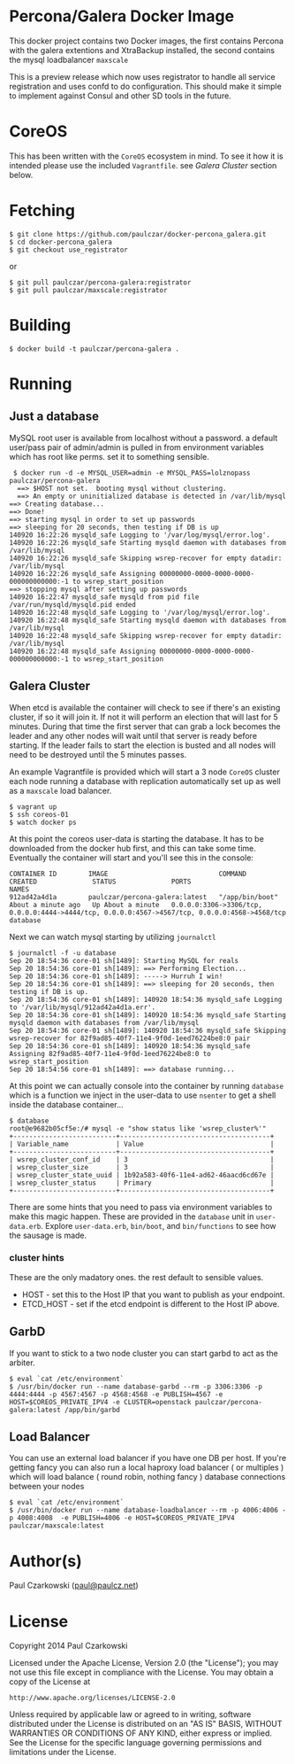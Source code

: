 Percona/Galera Docker Image
===========================

This docker project contains two Docker images, the first contains Percona with the galera extentions and XtraBackup installed, the second contains the mysql loadbalancer `maxscale`

This is a preview release which now uses registrator to handle all service registration and uses confd to do configuration.  This should make it simple to implement against Consul and other SD tools in the future.

CoreOS
======

This has been written with the `CoreOS` ecosystem in mind.  To see it how it is intended please use the included `Vagrantfile`.  see _Galera Cluster_ section below.

Fetching
========

    $ git clone https://github.com/paulczar/docker-percona_galera.git
    $ cd docker-percona_galera
    $ git checkout use_registrator

or

    $ git pull paulczar/percona-galera:registrator
    $ git pull paulczar/maxscale:registrator

Building
========

    $ docker build -t paulczar/percona-galera .

Running
=======

Just a database
---------------

MySQL root user is available from localhost without a password.  a default user/pass pair of admin/admin is pulled in from environment variables which has root like perms.  set it to something sensible.

	 $ docker run -d -e MYSQL_USER=admin -e MYSQL_PASS=lolznopass paulczar/percona-galera
	  ==> $HOST not set.  booting mysql without clustering.
	  ==> An empty or uninitialized database is detected in /var/lib/mysql
    ==> Creating database...
    ==> Done!
    ==> starting mysql in order to set up passwords
    ==> sleeping for 20 seconds, then testing if DB is up
    140920 16:22:26 mysqld_safe Logging to '/var/log/mysql/error.log'.
    140920 16:22:26 mysqld_safe Starting mysqld daemon with databases from /var/lib/mysql
    140920 16:22:26 mysqld_safe Skipping wsrep-recover for empty datadir: /var/lib/mysql
    140920 16:22:26 mysqld_safe Assigning 00000000-0000-0000-0000-000000000000:-1 to wsrep_start_position
    ==> stopping mysql after setting up passwords
    140920 16:22:47 mysqld_safe mysqld from pid file /var/run/mysqld/mysqld.pid ended
    140920 16:22:48 mysqld_safe Logging to '/var/log/mysql/error.log'.
    140920 16:22:48 mysqld_safe Starting mysqld daemon with databases from /var/lib/mysql
    140920 16:22:48 mysqld_safe Skipping wsrep-recover for empty datadir: /var/lib/mysql
    140920 16:22:48 mysqld_safe Assigning 00000000-0000-0000-0000-000000000000:-1 to wsrep_start_position

Galera Cluster
--------------

When etcd is available the container will check to see if there's an existing cluster, if so it will join it.  If not it will perform an election that will last for 5 minutes.  During that time the first server that can grab a lock becomes the leader and any other nodes will wait until that server is ready before starting.   If the leader fails to start the election is busted and all nodes will need to be destroyed until the 5 minutes passes.

An example Vagrantfile is provided which will start a 3 node `CoreOS` cluster each node running a database with replication automatically set up as well as a `maxscale` load balancer.

    $ vagrant up
    $ ssh coreos-01
    $ watch docker ps

At this point the coreos user-data is starting the database.  It has to be downloaded from the docker hub first, and this can take some time.   Eventually the container will start and you'll see this in the console:

    CONTAINER ID        IMAGE                            COMMAND             CREATED              STATUS              PORTS                                                                                            NAMES
    912ad42a4d1a        paulczar/percona-galera:latest   "/app/bin/boot"     About a minute ago   Up About a minute   0.0.0.0:3306->3306/tcp, 0.0.0.0:4444->4444/tcp, 0.0.0.0:4567->4567/tcp, 0.0.0.0:4568->4568/tcp   database

Next we can watch mysql starting by utilizing `journalctl`

    $ journalctl -f -u database
    Sep 20 18:54:36 core-01 sh[1489]: Starting MySQL for reals
    Sep 20 18:54:36 core-01 sh[1489]: ==> Performing Election...
    Sep 20 18:54:36 core-01 sh[1489]: -----> Hurruh I win!
    Sep 20 18:54:36 core-01 sh[1489]: ==> sleeping for 20 seconds, then testing if DB is up.
    Sep 20 18:54:36 core-01 sh[1489]: 140920 18:54:36 mysqld_safe Logging to '/var/lib/mysql/912ad42a4d1a.err'.
    Sep 20 18:54:36 core-01 sh[1489]: 140920 18:54:36 mysqld_safe Starting mysqld daemon with databases from /var/lib/mysql
    Sep 20 18:54:36 core-01 sh[1489]: 140920 18:54:36 mysqld_safe Skipping wsrep-recover for 82f9ad85-40f7-11e4-9f0d-1eed76224be8:0 pair
    Sep 20 18:54:36 core-01 sh[1489]: 140920 18:54:36 mysqld_safe Assigning 82f9ad85-40f7-11e4-9f0d-1eed76224be8:0 to wsrep_start_position
    Sep 20 18:54:56 core-01 sh[1489]: ==> database running...

At this point we can actually console into the container by running `database` which is a function we inject in the user-data to use `nsenter` to get a shell inside the database container...


    $ database
    root@e9682b05cf5e:/# mysql -e "show status like 'wsrep_cluster%'"
    +--------------------------+--------------------------------------+
    | Variable_name            | Value                                |
    +--------------------------+--------------------------------------+
    | wsrep_cluster_conf_id    | 3                                    |
    | wsrep_cluster_size       | 3                                    |
    | wsrep_cluster_state_uuid | 1b92a583-40f6-11e4-ad62-46aacd6cd67e |
    | wsrep_cluster_status     | Primary                              |
    +--------------------------+--------------------------------------+

There are some hints that you need to pass via environment variables to make this magic happen.
These are provided in the `database` unit in `user-data.erb`. Explore `user-data.erb`, `bin/boot`, and `bin/functions` to see how the sausage is made.

### cluster hints

These are the only madatory ones.  the rest default to sensible values.

* HOST - set this to the Host IP that you want to publish as your endpoint.
* ETCD_HOST - set if the etcd endpoint is different to the Host IP above.


GarbD
-----

If you want to stick to a two node cluster you can start garbd to act as the arbiter.

    $ eval `cat /etc/environment`
    $ /usr/bin/docker run --name database-garbd --rm -p 3306:3306 -p 4444:4444 -p 4567:4567 -p 4568:4568 -e PUBLISH=4567 -e HOST=$COREOS_PRIVATE_IPV4 -e CLUSTER=openstack paulczar/percona-galera:latest /app/bin/garbd

Load Balancer
-------------

You can use an external load balancer if you have one DB per host.  If you're getting fancy you can also run a local haproxy load balancer ( or multiples ) which will load balance ( round robin, nothing fancy ) database connections between your nodes

    $ eval `cat /etc/environment`
    $ /usr/bin/docker run --name database-loadbalancer --rm -p 4006:4006 -p 4008:4008  -e PUBLISH=4006 -e HOST=$COREOS_PRIVATE_IPV4 paulczar/maxscale:latest


Author(s)
======

Paul Czarkowski (paul@paulcz.net)

License
=====

Copyright 2014 Paul Czarkowski

Licensed under the Apache License, Version 2.0 (the "License");
you may not use this file except in compliance with the License.
You may obtain a copy of the License at

    http://www.apache.org/licenses/LICENSE-2.0

Unless required by applicable law or agreed to in writing, software
distributed under the License is distributed on an "AS IS" BASIS,
WITHOUT WARRANTIES OR CONDITIONS OF ANY KIND, either express or implied.
See the License for the specific language governing permissions and
limitations under the License.
